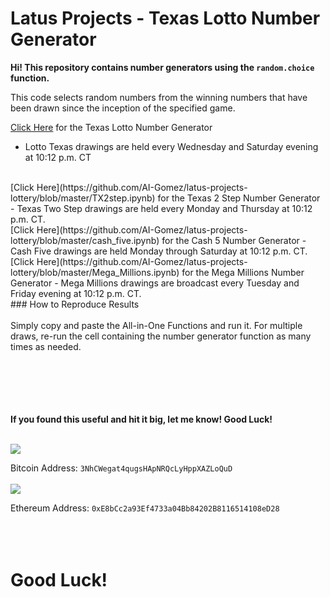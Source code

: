 # Latus Projects - Texas Lotto Number Generator
**Hi! This repository contains number generators using the ```random.choice``` function.**

This code selects random numbers from the winning numbers that have been drawn since the inception of the specified game. 

[Click Here](https://github.com/AI-Gomez/latus-projects-lottery/blob/master/Lotto_Texas.ipynb) for the Texas Lotto Number Generator
- Lotto Texas drawings are held every Wednesday and Saturday evening at 10:12 p.m. CT
<br/>
[Click Here](https://github.com/AI-Gomez/latus-projects-lottery/blob/master/TX2step.ipynb) for the Texas 2 Step Number Generator
- Texas Two Step drawings are held every Monday and Thursday at 10:12 p.m. CT.
<br/>
[Click Here](https://github.com/AI-Gomez/latus-projects-lottery/blob/master/cash_five.ipynb) for the Cash 5 Number Generator
- Cash Five drawings are held Monday through Saturday at 10:12 p.m. CT.
<br/>
[Click Here](https://github.com/AI-Gomez/latus-projects-lottery/blob/master/Mega_Millions.ipynb) for the Mega Millions Number Generator
- Mega Millions drawings are broadcast every Tuesday and Friday evening at 10:12 p.m. CT.
<br/>
### How to Reproduce Results
<br/><br/>
Simply copy and paste the All-in-One Functions and run it. For multiple draws, re-run the cell containing the number generator function as many times as needed.
<br/><br/>
<br/><br/>
<br/><br/>

**If you found this useful and hit it big, let me know! Good Luck!**
<br/><br/>

![](https://www.gpg4win.org/img/bitcoin-logo.png)

Bitcoin Address: ```3NhCWegat4qugsHApNRQcLyHppXAZLoQuD```
<br/><br/>
![](https://bitcoinist.com/wp-content/uploads/2017/06/eth-logo.jpg)

Ethereum Address: ```0xE8bCc2a93Ef4733a04Bb84202B8116514108eD28```
<br/><br/>
<br/><br/>

# Good Luck!
